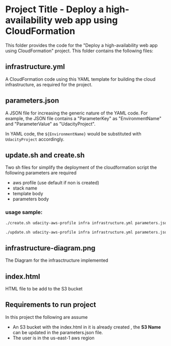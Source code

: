 # Project Title - Deploy a high-availability web app using CloudFormation
This folder provides the code for the "Deploy a high-availability web app using CloudFormation" project. This folder contains the following files:


## infrastructure.yml
A CloudFormation code using this YAML template for building the cloud infrastructure, as required for the project. 

## parameters.json
A JSON file for increasing the generic nature of the YAML code. For example, the JSON file contains a "ParameterKey" as "EnvironmentName" and "ParameterValue" as "UdacityProject". 

In YAML code, the `${EnvironmentName}` would be substituted with `UdacityProject` accordingly.

## update.sh and create.sh 
Two sh files for simplify the deployment of the cloudformation script the following parameters are required 
- aws profile (use default if non is created)
- stack name
- template body 
- parameters body 


### usage sample:  

```bash 
./create.sh udacity-aws-profile infra infrastructure.yml parameters.json
```

```bash 
./update.sh udacity-aws-profile infra infrastructure.yml parameters.json
```

## infrastructure-diagram.png
The Diagram for the infrasctructure implemented

## index.html
HTML file to be add to the S3 bucket 

## Requirements to run project 

In this project the following are assume 
- An S3 bucket with the index.html in it is already created , the **S3 Name** can be updated in the parameters.json file.
- The user is in the us-east-1 aws region